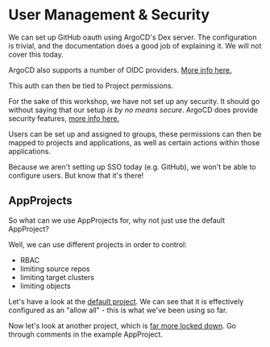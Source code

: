 # User Management & Security

We can set up GitHub oauth using ArgoCD's Dex server. The configuration is trivial, and the documentation does a good job of explaining it. We will not cover this today.

ArgoCD also supports a number of OIDC providers. [More info here.](https://argoproj.github.io/argo-cd/operator-manual/user-management/)

This auth can then be tied to Project permissions.

For the sake of this workshop, we have not set up any security. It should go without saying that our setup _is by no means secure_. ArgoCD does provide security features, [more info here.](https://argoproj.github.io/argo-cd/operator-manual/security/)

Users can be set up and assigned to groups, these permissions can then be mapped to projects and applications, as well as certain actions within those applications.

Because we aren't setting up SSO today (e.g. GitHub), we won't be able to configure users. But know that it's there!

## AppProjects

So what can we use AppProjects for, why not just use the default AppProject?

Well, we can use different projects in order to control:

* RBAC
* limiting source repos
* limiting target clusters
* limiting objects

Let's have a look at the [default project](./Exploring_AppProjects/default_appproject.yaml). We can see that it is effectively configured as an "allow all" - this is what we've been using so far.

Now let's look at another project, which is [far more locked down](./Exploring_AppProjects/example_appproject.yaml). Go through comments in the example AppProject.
